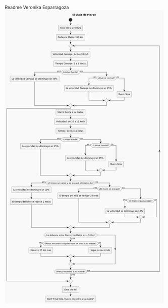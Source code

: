 Readme Veronika Esparragoza
![Image text](https://github.com/VeronikaEspa/viajeDeMarco/blob/main/Veronika.Esparragoza/viaje%20de%20marco.png)
